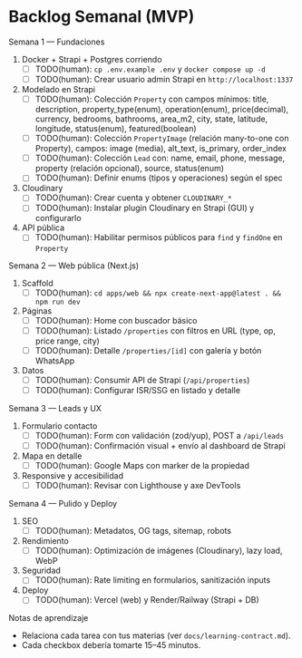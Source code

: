 # Backlog Semanal (MVP)

Semana 1 — Fundaciones
1) Docker + Strapi + Postgres corriendo
   - [ ] TODO(human): `cp .env.example .env` y `docker compose up -d`
   - [ ] TODO(human): Crear usuario admin Strapi en `http://localhost:1337`
2) Modelado en Strapi
   - [ ] TODO(human): Colección `Property` con campos mínimos:
        title, description, property_type(enum), operation(enum), price(decimal), currency, bedrooms, bathrooms, area_m2, city, state, latitude, longitude, status(enum), featured(boolean)
   - [ ] TODO(human): Colección `PropertyImage` (relación many-to-one con Property), campos: image (media), alt_text, is_primary, order_index
   - [ ] TODO(human): Colección `Lead` con: name, email, phone, message, property (relación opcional), source, status(enum)
   - [ ] TODO(human): Definir enums (tipos y operaciones) según el spec
3) Cloudinary
   - [ ] TODO(human): Crear cuenta y obtener `CLOUDINARY_*`
   - [ ] TODO(human): Instalar plugin Cloudinary en Strapi (GUI) y configurarlo
4) API pública
   - [ ] TODO(human): Habilitar permisos públicos para `find` y `findOne` en `Property`

Semana 2 — Web pública (Next.js)
1) Scaffold
   - [ ] TODO(human): `cd apps/web && npx create-next-app@latest . && npm run dev`
2) Páginas
   - [ ] TODO(human): Home con buscador básico
   - [ ] TODO(human): Listado `/properties` con filtros en URL (type, op, price range, city)
   - [ ] TODO(human): Detalle `/properties/[id]` con galería y botón WhatsApp
3) Datos
   - [ ] TODO(human): Consumir API de Strapi (`/api/properties`)
   - [ ] TODO(human): Configurar ISR/SSG en listado y detalle

Semana 3 — Leads y UX
1) Formulario contacto
   - [ ] TODO(human): Form con validación (zod/yup), POST a `/api/leads`
   - [ ] TODO(human): Confirmación visual + envío al dashboard de Strapi
2) Mapa en detalle
   - [ ] TODO(human): Google Maps con marker de la propiedad
3) Responsive y accesibilidad
   - [ ] TODO(human): Revisar con Lighthouse y axe DevTools

Semana 4 — Pulido y Deploy
1) SEO
   - [ ] TODO(human): Metadatos, OG tags, sitemap, robots
2) Rendimiento
   - [ ] TODO(human): Optimización de imágenes (Cloudinary), lazy load, WebP
3) Seguridad
   - [ ] TODO(human): Rate limiting en formularios, sanitización inputs
4) Deploy
   - [ ] TODO(human): Vercel (web) y Render/Railway (Strapi + DB)

Notas de aprendizaje
- Relaciona cada tarea con tus materias (ver `docs/learning-contract.md`).
- Cada checkbox debería tomarte 15–45 minutos.

